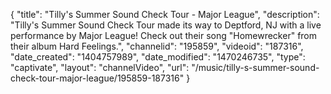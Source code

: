 {
    "title": "Tilly's Summer Sound Check Tour - Major League",
    "description": "Tilly's Summer Sound Check Tour made its way to Deptford, NJ with a live performance by Major League! Check out their song \"Homewrecker\" from their album Hard Feelings.",
    "channelid": "195859",
    "videoid": "187316",
    "date_created": "1404757989",
    "date_modified": "1470246735",
    "type": "captivate",
    "layout": "channelVideo",
    "url": "\/music\/tilly-s-summer-sound-check-tour-major-league\/195859-187316"
}
